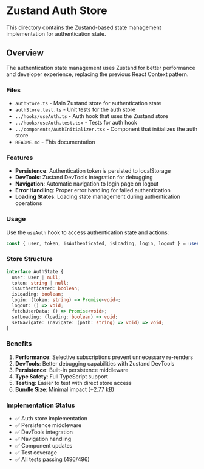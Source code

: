 # Zustand Auth Store

This directory contains the Zustand-based state management implementation for authentication state.

## Overview

The authentication state management uses Zustand for better performance and developer experience, replacing the previous React Context pattern.

### Files

- `authStore.ts` - Main Zustand store for authentication state
- `authStore.test.ts` - Unit tests for the auth store
- `../hooks/useAuth.ts` - Auth hook that uses the Zustand store
- `../hooks/useAuth.test.tsx` - Tests for auth hook
- `../components/AuthInitializer.tsx` - Component that initializes the auth store
- `README.md` - This documentation

### Features

- **Persistence**: Authentication token is persisted to localStorage
- **DevTools**: Zustand DevTools integration for debugging
- **Navigation**: Automatic navigation to login page on logout
- **Error Handling**: Proper error handling for failed authentication
- **Loading States**: Loading state management during authentication operations

### Usage

Use the `useAuth` hook to access authentication state and actions:

```typescript
const { user, token, isAuthenticated, isLoading, login, logout } = useAuth();
```

### Store Structure

```typescript
interface AuthState {
  user: User | null;
  token: string | null;
  isAuthenticated: boolean;
  isLoading: boolean;
  login: (token: string) => Promise<void>;
  logout: () => void;
  fetchUserData: () => Promise<void>;
  setLoading: (loading: boolean) => void;
  setNavigate: (navigate: (path: string) => void) => void;
}
```

### Benefits

1. **Performance**: Selective subscriptions prevent unnecessary re-renders
2. **DevTools**: Better debugging capabilities with Zustand DevTools
3. **Persistence**: Built-in persistence middleware
4. **Type Safety**: Full TypeScript support
5. **Testing**: Easier to test with direct store access
6. **Bundle Size**: Minimal impact (+2.77 kB)

### Implementation Status

- ✅ Auth store implementation
- ✅ Persistence middleware
- ✅ DevTools integration
- ✅ Navigation handling
- ✅ Component updates
- ✅ Test coverage
- ✅ All tests passing (496/496)
